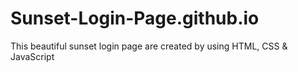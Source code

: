 # Sunset-Login-Page.github.io
This beautiful sunset login page are created by using HTML, CSS &amp; JavaScript
